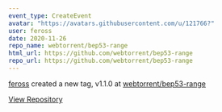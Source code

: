 ```yaml
---
event_type: CreateEvent
avatar: "https://avatars.githubusercontent.com/u/121766?"
user: feross
date: 2020-11-26
repo_name: webtorrent/bep53-range
html_url: https://github.com/webtorrent/bep53-range
repo_url: https://github.com/webtorrent/bep53-range
---
```


<a href='https://github.com/feross' target='_blank'>feross</a> created a new tag, v1.1.0 at <a href='https://github.com/webtorrent/bep53-range' target='_blank'>webtorrent/bep53-range</a>

<a href='https://github.com/webtorrent/bep53-range' target='_blank'>View Repository</a>